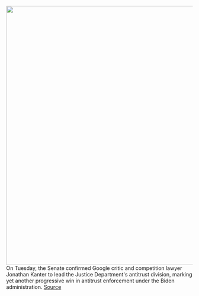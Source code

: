 <img src='https://cdn.vox-cdn.com/thumbor/mobKUSjBdW0j3GU5XO4AzHJEUkM=/0x0:8192x5464/1200x800/filters:focal(3441x2077:4751x3387)/cdn.vox-cdn.com/uploads/chorus_image/image/70151852/1345165235.0.jpg' width='700px' /><br/>
On Tuesday, the Senate confirmed Google critic and competition lawyer Jonathan Kanter to lead the Justice Department's antitrust division, marking yet another progressive win in antitrust enforcement under the Biden administration.
<a href='https://www.theverge.com/2021/11/16/22786079/google-jonathan-kanter-justice-department-antitrust-division-facebook-lina-khan'> Source <a/>